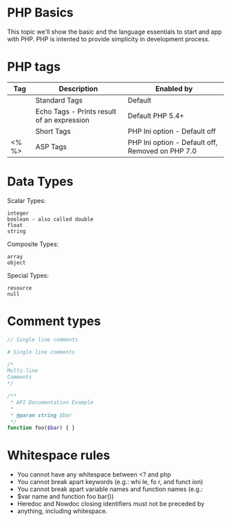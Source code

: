 # PHP Basics
This topic we'll show the basic and the language essentials to start and app with PHP. PHP is intented to provide simplicity in development process.

# PHP tags

| Tag | Description | Enabled by |
| ------ | ------ | ------ |
| <?php ?> | Standard Tags | Default
| <?= ?> | Echo Tags - Prints result of an expression | Default PHP 5.4+
| <? ?> | Short Tags | PHP Ini option - Default off
| <% %> | ASP Tags | PHP Ini option - Default off, Removed on PHP 7.0

# Data Types
Scalar Types:

    integer
    boolean - also called double
    float
    string
Composite Types:

    array
    object
Special Types:
    
    resource
    null

# Comment types
```php
// Single line comments

# Single line comments

/* 
Multi-line
Comments
*/

/**
 * API Documentation Example
 *
 * @param string $bar
 */
function foo($bar) { }
```

# Whitespace rules
* You cannot have any whitespace between <? and php
* You cannot break apart keywords (e.g.: whi le, fo r, and funct ion)
* You cannot break apart variable names and function names (e.g.:
* $var name and function foo bar())
* Heredoc and Nowdoc closing identifiers must not be preceded by
* anything, including whitespace.